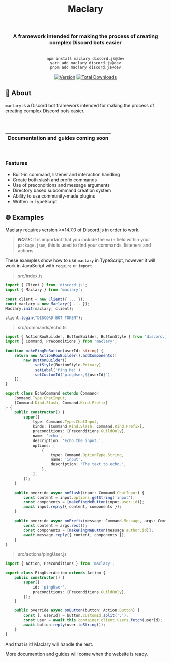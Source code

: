 <div align="center">
    <h1><b>Maclary</b></h1><br/>
    <h3>A framework intended for making the process of creating complex Discord bots easier</h3><br/>
    <code>npm install maclary discord.js@dev</code><br/>
    <code>yarn add maclary discord.js@dev</code/><br/>
    <code>pnpm add maclary discord.js@dev</code><br/>
</div>

</div>

<div align="center">

[![Version](https://img.shields.io/npm/v/maclary?color=red&label=maclary)](https://github.com/maclary/maclary)
[![Total Downloads](https://img.shields.io/npm/dt/maclary)](https://npmjs.com/maclary)

</div>

## 🤔 About

`maclary` is a Discord bot framework intended for making the process of
creating complex Discord bots easier.

<div align="center" style="padding-top: 2rem; padding-bottom: 1rem">

| **Documentation and guides coming soon** |
| ---------------------------------------- |

</div>

### Features

- Built-in command, listener and interaction handling
- Create both slash and prefix commands
- Use of preconditions and message arguments
- Directory based subcommand creation system
- Ability to use community-made plugins
- Written in TypeScript

## 🌐 Examples

Maclary requires version >=14.7.0 of Discord.js in order to work.

> **_NOTE:_** It is important that you include the `main` field within your `package.json`, this is used to find your commands, listeners and actions.

These examples show how to use `maclary` in TypeScript, however it will work in JavaScript with `require` or `import`.

> src/index.ts

```ts
import { Client } from 'discord.js';
import { Maclary } from 'maclary';

const client = new Client({ ... });
const maclary = new Maclary({ ... });
Maclary.init(maclary, client);

client.login("DISCORD BOT TOKEN");
```

> src/commands/echo.ts

```ts
import { ActionRowBuilder, ButtonBuilder, ButtonStyle } from 'discord.js';
import { Command, Preconditions } from 'maclary';

function makePingMeButton(userId: string) {
    return new ActionRowBuilder().addComponents([
        new ButtonBuilder()
            .setStyle(ButtonStyle.Primary)
            .setLabel('Ping Me!')
            .setCustomId(`pingUser,${userId}`),
    ]);
}

export class EchoCommand extends Command<
    Command.Type.ChatInput,
    [Command.Kind.Slash, Command.Kind.Prefix]
> {
    public constructor() {
        super({
            type: Command.Type.ChatInput,
            kinds: [Command.Kind.Slash, Command.Kind.Prefix],
            preconditions: [Preconditions.GuildOnly],
            name: 'echo',
            description: 'Echo the input.',
            options: [
                {
                    type: Command.OptionType.String,
                    name: 'input',
                    description: 'The text to echo.',
                },
            ],
        });
    }

    public override async onSlash(input: Command.ChatInput) {
        const content = input.options.getString('input');
        const components = [makePingMeButton(input.user.id)];
        await input.reply({ content, components });
    }

    public override async onPrefix(message: Command.Message, args: Command.Arguments) {
        const content = args.rest();
        const components = [makePingMeButton(message.author.id)];
        await message.reply({ content, components });
    }
}
```

> src/actions/pingUser.js

```ts
import { Action, Preconditions } from 'maclary';

export class PingUserAction extends Action {
    public constructor() {
        super({
            id: 'pingUser',
            preconditions: [Preconditions.GuildOnly],
        });
    }

    public override async onButton(button: Action.Button) {
        const [, userId] = button.customId.split(',');
        const user = await this.container.client.users.fetch(userId);
        await button.reply(user.toString());
    }
}
```

And that is it! Maclary will handle the rest.

More documention and guides will come when the website is ready.
